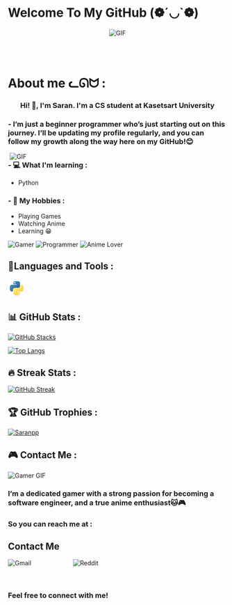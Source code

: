 # Welcome To My GitHub (❁´◡`❁)
<div align="center">
<img hight="300" width="700" alt="GIF" align="center" src="https://64.media.tumblr.com/f34289f28036ce0221f53da1a23dffd8/tumblr_ob9shuVocm1vsic9jo1_500.gif">
</div>

</br>
</br>
</br>


# About me ᓚᘏᗢ :
<h3 align="center">Hi! 👋, I'm Saran. I'm a CS student at Kasetsart University</h3>

### - I’m just a beginner programmer who’s just starting out on this journey. I’ll be updating my profile regularly, and you can follow my growth along the way here on my GitHub!😊

<img hight="400" width="500" alt="GIF" align="right" src="https://www.bing.com/th/id/OGC.01ccc307662807db63877b1b9c2f9202?pid=1.7&rurl=https%3a%2f%2fc.tenor.com%2fV7_Qmj3CqhkAAAAd%2fanya-anya-forger.gif&ehk=Yv1iOb%2f7cnI1E%2bVgvgffVW7adWe9h26lmAPJ9JC3fQs%3d">
  
### - 💻 What I'm learning :
- Python

### - 💫 My Hobbies :
- Playing Games
- Watching Anime
- Learning 😁


![Gamer](https://img.shields.io/badge/Gamer-%F0%9F%92%AB-brightred)
![Programmer](https://img.shields.io/badge/Programmer-💻-blue)
![Anime Lover](https://img.shields.io/badge/Anime-Lover-orange)


## 🔧Languages and Tools :
<p align="left"> <a href="https://www.python.org" target="_blank" rel="noreferrer"> <img src="https://raw.githubusercontent.com/devicons/devicon/master/icons/python/python-original.svg" alt="python" width="40" height="40"/> </a> </p>




## 📊 GitHub Stats :
<!-- GitHub Readme Stats -->
[![GitHub Stacks](https://github-readme-stats.vercel.app/api?username=Saranpp&show_icons=true&theme=radical)](https://github.com/Saranpp)



<!-- GitHub Top Languages -->
[![Top Langs](https://github-readme-stats.vercel.app/api/top-langs/?username=Saranpp&theme=radical)](https://github.com/anuraghazra/github-readme-stats)


## 🔥 Streak Stats :
<!-- GitHub Streak Stats -->
[![GitHub Streak](https://github-readme-streak-stats.herokuapp.com/?user=Saranpp&theme=radical)](https://git.io/streak-stats)


## 🏆 GitHub Trophies :
<p align="left"> <a href="https://github.com/ryo-ma/github-profile-trophy"><img src="https://github-profile-trophy.vercel.app/?username=Saranpp&theme=radical" alt="Saranpp" /></a> </p>


## 🎮 Contact Me :
<!-- Insert any anime or gamer-related GIFs -->
![Gamer GIF](https://media.tenor.com/n0Qv7EH4QHkAAAAd/objection.gif)

### I’m a dedicated gamer with a strong passion for becoming a software engineer, and a true anime enthusiast🐱🎮
### So you can reach me at :
## Contact Me
<p align="left">
<a href="mailto:pangas2231@gmail.com">
 <img align="left" alt="Gmail" width="150" height="50" src="https://github.com/Saranpp/About-me/raw/main/assets/gmail.png" />
</a>
<a href="https://www.reddit.com/user/saranporn_p">
  <img align="left" alt="Reddit" width="150" height="50" src="https://github.com/Saranpp/About-me/raw/main/assets/reddit.png" />
</a>
</p>

<br clear="left"/>

### Feel free to connect with me!
